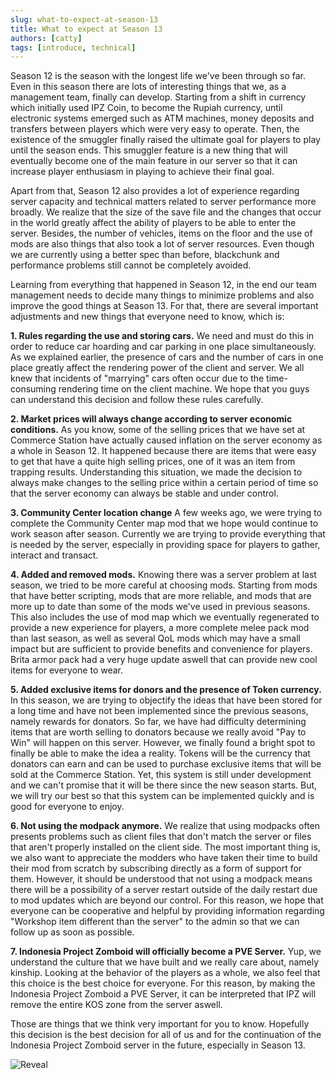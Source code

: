 ```yaml
---
slug: what-to-expect-at-season-13
title: What to expect at Season 13
authors: [catty]
tags: [introduce, technical]
---
```



Season 12 is the season with the longest life we've been through so far. Even in this season there are lots of interesting things that we, as a management team, finally can develop. Starting from a shift in currency which initially used IPZ Coin, to become the Rupiah currency, until electronic systems emerged such as ATM machines, money deposits and transfers between players which were very easy to operate. Then, the existence of the smuggler finally raised the ultimate goal for players to play until the season ends. This smuggler feature is a new thing that will eventually become one of the main feature in our server so that it can increase player enthusiasm in playing to achieve their final goal.

Apart from that, Season 12 also provides a lot of experience regarding server capacity and technical matters related to server performance more broadly. We realize that the size of the save file and the changes that occur in the world greatly affect the ability of players to be able to enter the server. Besides, the number of vehicles, items on the floor and the use of mods are also things that also took a lot of server resources. Even though we are currently using a better spec than before, blackchunk and performance problems still cannot be completely avoided.

Learning from everything that happened in Season 12, in the end our team management needs to decide many things to minimize problems and also improve the good things at Season 13. For that, there are several important adjustments and new things that everyone need to know, which is:

**1. Rules regarding the use and storing cars.** We need and must do this in order to reduce car hoarding and car parking in one place simultaneously. As we explained earlier, the presence of cars and the number of cars in one place greatly affect the rendering power of the client and server. We all knew that incidents of "marrying" cars often occur due to the time-consuming rendering time on the client machine. We hope that you guys can understand this decision and follow these rules carefully.

**2. Market prices will always change according to server economic conditions.** As you know, some of the selling prices that we have set at Commerce Station have actually caused inflation on the server economy as a whole in Season 12. It happened because there are items that were easy to get that have a quite high selling prices, one of it was an item from trapping results. Understanding this situation, we made the decision to always make changes to the selling price within a certain period of time so that the server economy can always be stable and under control.

**3. Community Center location change** A few weeks ago, we were trying to complete the Community Center map mod that we hope would continue to work season after season. Currently we are trying to provide everything that is needed by the server, especially in providing space for players to gather, interact and transact.

**4. Added and removed mods.** Knowing there was a server problem at last season, we tried to be more careful at choosing mods. Starting from mods that have better scripting, mods that are more reliable, and mods that are more up to date than some of the mods we've used in previous seasons. This also includes the use of mod map which we eventually regenerated to provide a new experience for players, a more complete melee pack mod than last season, as well as several QoL mods which may have a small impact but are sufficient to provide benefits and convenience for players. Brita armor pack had a very huge update aswell that can provide new cool items for everyone to wear.

**5. Added exclusive items for donors and the presence of Token currency.** In this season, we are trying to objectify the ideas that have been stored for a long time and have not been implemented since the previous seasons, namely rewards for donators. So far, we have had difficulty determining items that are worth selling to donators because we really avoid "Pay to Win" will happen on this server. However, we finally found a bright spot to finally be able to make the idea a reality. Tokens will be the currency that donators can earn and can be used to purchase exclusive items that will be sold at the Commerce Station. Yet, this system is still under development and we can't promise that it will be there since the new season starts. But, we will try our best so that this system can be implemented quickly and is good for everyone to enjoy.

**6. Not using the modpack anymore.** We realize that using modpacks often presents problems such as client files that don't match the server or files that aren't properly installed on the client side. The most important thing is, we also want to appreciate the modders who have taken their time to build their mod from scratch by subscribing directly as a form of support for them. However, it should be understood that not using a modpack means there will be a possibility of a server restart outside of the daily restart due to mod updates which are beyond our control. For this reason, we hope that everyone can be cooperative and helpful by providing information regarding "Workshop item different than the server" to the admin so that we can follow up as soon as possible.

**7. Indonesia Project Zomboid will officially become a PVE Server.** Yup, we understand the culture that we have built and we really care about, namely kinship. Looking at the behavior of the players as a whole, we also feel that this choice is the best choice for everyone. For this reason, by making the Indonesia Project Zomboid a PVE Server, it can be interpreted that IPZ will remove the entire KOS zone from the server aswell.

Those are things that we think very important for you to know. Hopefully this decision is the best decision for all of us and for the continuation of the Indonesia Project Zomboid server in the future, especially in Season 13.

![Reveal](https://cdn.discordapp.com/attachments/1057503659258298450/1057505315765096598/imagehehe.png)

